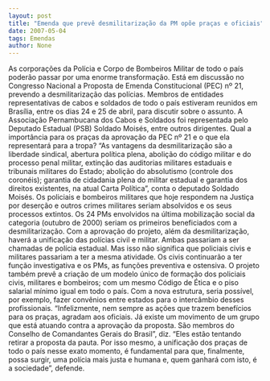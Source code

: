 ```yaml
---
layout: post
title: "Emenda que prevê desmilitarização da PM opõe praças e oficiais"
date: 2007-05-04
tags: Emendas
author: None
---
```

As corporações da Polícia e Corpo de Bombeiros Militar de todo o país poderão passar por uma enorme transformação. Está em discussão no Congresso Nacional a Proposta de Emenda Constitucional (PEC) nº 21, prevendo a desmilitarização das polícias. 
Membros de entidades representativas de cabos e soldados de todo o país estiveram reunidos em Brasília, entre os dias 24 e 25 de abril, para discutir sobre o assunto. A Associação Pernambucana dos Cabos e Soldados foi representada pelo Deputado Estadual (PSB) Soldado Moisés, entre outros dirigentes.
Qual a importância para os praças da aprovação da PEC nº 21 e o que ela representará para a tropa? 
“As vantagens da desmilitarização são a liberdade sindical, abertura política plena, abolição do código militar e do processo penal militar, extinção das auditorias militares estaduais e tribunais militares do Estado; abolição do absolutismo (controle dos coronéis); garantia de cidadania plena do militar estadual e garantia dos direitos existentes, na atual Carta Política”, conta o deputado Soldado Moisés.
Os policiais e bombeiros militares que hoje respondem na Justiça por deserção e outros crimes militares seriam absolvidos e os seus processos extintos. Os 24 PMs envolvidos na última mobilização social da categoria (outubro de 2000) seriam os primeiros beneficiados com a desmilitarização.
Com a aprovação do projeto, além da desmilitarização, haverá a unificação das polícias civil e militar. Ambas passariam a ser chamadas de polícia estadual. Mas isso não significa que policiais civis e militares passariam a ter a mesma atividade. Os civis continuarão a ter função investigativa e os PMs, as funções preventiva e ostensiva.
O projeto também prevê a criação de um modelo único de formação dos policiais civis, militares e bombeiros; com um mesmo Código de Ética e o piso salarial mínimo igual em todo o país. Com a nova estrutura, seria possível, por exemplo, fazer convênios entre estados para o intercâmbio desses profissionais.
“Infelizmente, nem sempre as ações que trazem benefícios para os praças, agradam aos oficiais. Já existe um movimento de um grupo que está atuando contra a aprovação da proposta. São membros do Conselho de Comandantes Gerais do Brasil”, diz. “Eles estão tentando retirar a proposta da pauta. Por isso mesmo, a unificação dos praças de todo o país nesse exato momento, é fundamental para que, finalmente, possa surgir, uma polícia mais justa e humana e, quem ganhará com isto, é a sociedade”, defende. 